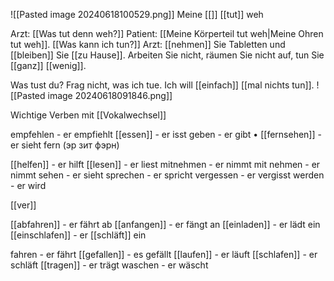 ![[Pasted image 20240618100529.png]]
Meine [[]] [[tut]] weh


Arzt: [[Was tut denn weh?]]
Patient: [[Meine Körperteil tut weh|Meine Ohren tut weh]]. [[Was kann ich tun?]]
Arzt: [[nehmen]] Sie Tabletten und [[bleiben]] Sie [[zu Hause]].
Arbeiten Sie nicht, räumen Sie nicht auf, tun Sie [[ganz]] [[wenig]].


Was tust du?  Frag nicht, was ich tue. Ich will [[einfach]] [[mal nichts tun]].
![[Pasted image 20240618091846.png]]


Wichtige Verben mit [[Vokalwechsel]]

empfehlen - er empfiehlt 
[[essen]] - er isst 
geben - er gibt • 
[[fernsehen]] - er sieht fern (эр зит фэрн)

[[helfen]] - er hilft 
[[lesen]] - er liest 
mitnehmen - er nimmt mit 
nehmen - er nimmt
sehen - er sieht 
sprechen - er spricht 
vergessen - er vergisst
werden - er wird

[[ver]]



[[abfahren]] - er fährt ab
[[anfangen]] - er fängt an
[[einladen]] - er lädt ein
[[einschlafen]] - er [[schläft]] ein

fahren - er fährt
[[gefallen]] - es gefällt
[[laufen]] - er läuft
[[schlafen]] - er schläft
[[tragen]] - er trägt 
waschen - er wäscht